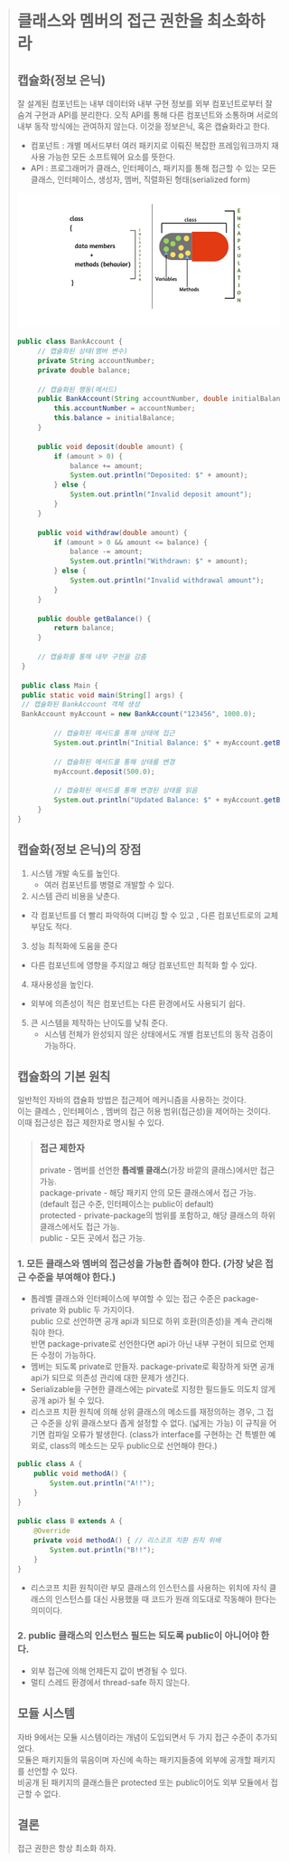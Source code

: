 > # 클래스와 멤버의 접근 권한을 최소화하라
> ## 캡슐화(정보 은닉)   
> 잘 설계된 컴포넌트는 내부 데이터와 내부 구현 정보를 외부 컴포넌트로부터 잘 숨겨 구현과 API를 분리한다. 오직 API를 통해 다른 컴포넌트와 소통하며 서로의 내부 동작 방식에는 관여하지 않는다. 이것을 정보은닉, 혹은 캡슐화라고 한다.
> * 컴포넌트 : 개별 메서드부터 여러 패키지로 이뤄진 복잡한 프레임워크까지 재사용 가능한 모든 소프트웨어 요소를 뜻한다.
> * API : 프로그래머가 클래스, 인터페이스, 패키지를 통해 접근할 수 있는 모든 클래스, 인터페이스, 생성자, 멤버, 직렬화된 형태(serialized form)
>
> <img src="./캡슐화.png">
>
> ```java
> public class BankAccount {
>      // 캡슐화된 상태(멤버 변수)
>      private String accountNumber;
>      private double balance;
>  
>      // 캡슐화된 행동(메서드)
>      public BankAccount(String accountNumber, double initialBalance) {
>          this.accountNumber = accountNumber;
>          this.balance = initialBalance;
>      }
>  
>      public void deposit(double amount) {
>          if (amount > 0) {
>              balance += amount;
>              System.out.println("Deposited: $" + amount);
>          } else {
>              System.out.println("Invalid deposit amount");
>          }
>      }
>  
>      public void withdraw(double amount) {
>          if (amount > 0 && amount <= balance) {
>              balance -= amount;
>              System.out.println("Withdrawn: $" + amount);
>          } else {
>              System.out.println("Invalid withdrawal amount");
>          }
>      }
>  
>      public double getBalance() {
>          return balance;
>      }
>  
>      // 캡슐화를 통해 내부 구현을 감춤
>  }
>  
>  public class Main {
>  public static void main(String[] args) {
>  // 캡슐화된 BankAccount 객체 생성
>  BankAccount myAccount = new BankAccount("123456", 1000.0);
>  
>          // 캡슐화된 메서드를 통해 상태에 접근
>          System.out.println("Initial Balance: $" + myAccount.getBalance());
>  
>          // 캡슐화된 메서드를 통해 상태를 변경
>          myAccount.deposit(500.0);
>  
>          // 캡슐화된 메서드를 통해 변경된 상태를 읽음
>          System.out.println("Updated Balance: $" + myAccount.getBalance());
>      }
> }
> ```
> ## 캡슐화(정보 은닉)의 장점
> 1. 시스템 개발 속도를 높인다.
>    * 여러 컴포넌트를 병렬로 개발할 수 있다.
> 2. 시스템 관리 비용을 낮춘다.
>   * 각 컴포넌트를 더 빨리 파악하여 디버깅 할 수 있고 , 다른 컴포넌트로의 교체 부담도 적다.
> 3. 성능 최적화에 도움을 준다
>   * 다른 컴포넌트에 영향을 주지않고 해당 컴포넌트만 최적화 할 수 있다.
> 4. 재사용성을 높인다.
>   * 외부에 의존성이 적은 컴포넌트는 다른 환경에서도 사용되기 쉽다. 
> 5. 큰 시스템을 제작하는 난이도를 낮춰 준다.
>    * 시스템 전체가 완성되지 않은 상태에서도 개별 컴포넌트의 동작 검증이 가능하다.
>
> ## 캡슐화의 기본 원칙
> 일반적인 자바의 캡슐화 방법은 접근제어 메커니즘을 사용하는 것이다.   
> 이는 클레스 , 인터페이스 , 멤버의 접근 허용 범위(접근성)을 제어하는 것이다.   
> 이때 접근성은 접근 제한자로 명시될 수 있다.
> > ### 접근 제한자
> > private - 멤버를 선언한 **톱레벨 클래스**(가장 바깥의 클래스)에서만 접근 가능.   
> > package-private - 해당 패키지 안의 모든 클래스에서 접근 가능. (default 접근 수준, 인터페이스는 public이 default)   
> > protected - private-package의 범위를 포함하고, 해당 클래스의 하위 클래스에서도 접근 가능.   
> > public - 모든 곳에서 접근 가능.
> 
> ### 1. 모든 클래스와 멤버의 접근성을 가능한 좁혀야 한다. (가장 낮은 접근 수준을 부여해야 한다.)
> * 톱레벨 클래스와 인터페이스에 부여할 수 있는 접근 수준은 package-private 와 public 두 가지이다.   
> public 으로 선언하면 공개 api과 되므로 하위 호환(의존성)을 계속 관리해줘야 한다.   
> 반면 package-private로 선언한다면 api가 아닌 내부 구현이 되므로 언제든 수정이 가능하다.
> * 멤버는 되도록 private로 만들자. package-private로 확장하게 돠면 공개 api가 되므로 의존성 관리에 대한 문제가 생긴다.
> * Serializable을 구현한 클래스에는 pirvate로 지정한 필드들도 의도치 않게 공개 api가 될 수 있다.
> * 리스코프 치환 원칙에 의해 상위 클래스의 메소드를 재정의하는 경우, 그 접근 수준을 상위 클래스보다 좁게 설정할 수 없다. (넓게는 가능)
    이 규칙을 어기면 컴파일 오류가 발생한다.
    (class가 interface를 구현하는 건 특별한 예외로, class의 메소드는 모두 public으로 선언해야 한다.)
> ```java
> public class A {
>     public void methodA() { 
>         System.out.println("A!!");
>     }
> }
> 
> public class B extends A {
>     @Override
>     private void methodA() { // 리스코프 치환 원칙 위배 
>         System.out.println("B!!");
>     }
> }
> ```
> * 리스코프 치환 원칙이란 부모 클래스의 인스턴스를 사용하는 위치에 자식 클래스의 인스턴스를 대신 사용했을 때 코드가 원래 의도대로 작동해야 한다는 의미이다. 
> ### 2. public 클래스의 인스턴스 필드는 되도록 public이 아니어야 한다.
> * 외부 접근에 의해 언제든지 값이 변경될 수 있다.
> * 멀티 스레드 환경에서 thread-safe 하지 않는다.
>
> ## 모듈 시스템
> 자바 9에서는 모듈 시스템이라는 개념이 도입되면서 두 가지 접근 수준이 추가되었다.   
> 모듈은 패키지들의 묶음이며 자신에 속하는 패키지들중에 외부에 공개할 패키지를 선언할 수 있다.    
> 비공개 된 패키지의 클래스들은 protected 또는 public이어도 외부 모듈에서 접근할 수 없다.    
> ## 결론
> 접근 권한은 항상 최소화 하자.